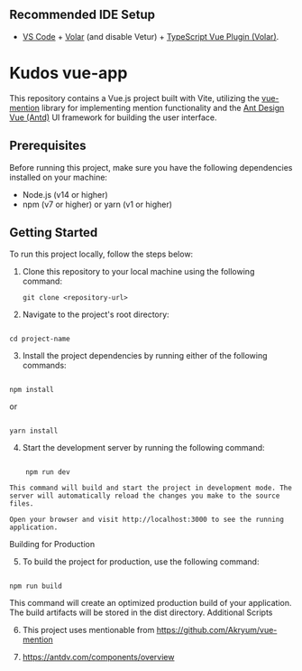 ## Recommended IDE Setup

- [VS Code](https://code.visualstudio.com/) + [Volar](https://marketplace.visualstudio.com/items?itemName=Vue.volar) (and disable Vetur) + [TypeScript Vue Plugin (Volar)](https://marketplace.visualstudio.com/items?itemName=Vue.vscode-typescript-vue-plugin).

# Kudos vue-app

This repository contains a Vue.js project built with Vite, utilizing the <a href="https://github.com/Akryum/vue-mention">vue-mention</a> library for implementing mention functionality and the <a href="https://antdv.com/components/overview">Ant Design Vue (Antd)</a> UI framework for building the user interface.

## Prerequisites

Before running this project, make sure you have the following dependencies installed on your machine:

- Node.js (v14 or higher)
- npm (v7 or higher) or yarn (v1 or higher)

## Getting Started

To run this project locally, follow the steps below:

1. Clone this repository to your local machine using the following command:

   ```shell
   git clone <repository-url>

   ```

2. Navigate to the project's root directory:

```shell

cd project-name

```

3. Install the project dependencies by running either of the following commands:

```shell

npm install
```

or

```shell

yarn install
```

4. Start the development server by running the following command:

```shell

    npm run dev
```

    This command will build and start the project in development mode. The server will automatically reload the changes you make to the source files.

    Open your browser and visit http://localhost:3000 to see the running application.

Building for Production

5. To build the project for production, use the following command:

```shell

npm run build
```

This command will create an optimized production build of your application. The build artifacts will be stored in the dist directory.
Additional Scripts

6. This project uses mentionable from https://github.com/Akryum/vue-mention

7. https://antdv.com/components/overview
